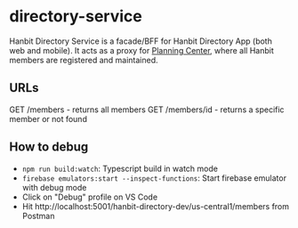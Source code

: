# directory-service

Hanbit Directory Service is a facade/BFF for Hanbit Directory App (both web and mobile).
It acts as a proxy for [Planning Center](https://www.planningcenter.com/), where all Hanbit members are registered and maintained.

## URLs

GET /members - returns all members
GET /members/id - returns a specific member or not found

## How to debug

* `npm run build:watch`: Typescript build in watch mode
* `firebase emulators:start --inspect-functions`: Start firebase emulator with debug mode
* Click on "Debug" profile on VS Code
* Hit http://localhost:5001/hanbit-directory-dev/us-central1/members from Postman
